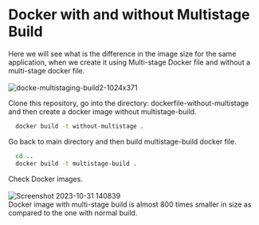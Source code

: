 # Docker with and without Multistage Build
Here we will see what is the difference in the image size for the same application, when we create it using Multi-stage Docker file and without a multi-stage docker file.
<br />
<br />
![docke-multistaging-build2-1024x371](https://github.com/warlock601/Docker-Multistage/assets/32487715/1968a1d9-6968-4148-9a6e-f28e8648b475)

Clone this repository, go into the directory: dockerfile-without-multistage and then create a docker image without multistage-build. <br />
```bash
  docker build -t without-multistage .
```
Go back to main directory and then build multistage-build docker file.
```bash
  cd ..
  docker build -t multistage-build .
```
Check Docker images.
<br />
<br />
![Screenshot 2023-10-31 140839](https://github.com/warlock601/Docker-Multistage/assets/32487715/37616309-1f3c-45fd-89fd-0e1d3024bd20)
<br />
Docker image with multi-stage build is almost 800 times smaller in size as compared to the one with normal build. 
